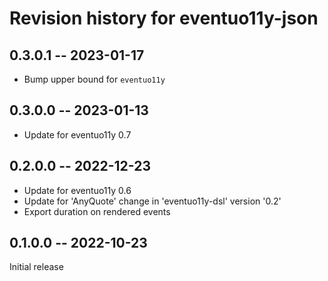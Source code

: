 # Revision history for eventuo11y-json

## 0.3.0.1 -- 2023-01-17

- Bump upper bound for `eventuo11y`

## 0.3.0.0 -- 2023-01-13

- Update for eventuo11y 0.7

## 0.2.0.0 -- 2022-12-23

- Update for eventuo11y 0.6
- Update for 'AnyQuote' change in 'eventuo11y-dsl' version '0.2'
- Export duration on rendered events

## 0.1.0.0 -- 2022-10-23

Initial release
